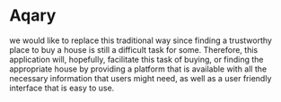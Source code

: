 # Aqary
we would like to replace this traditional way since finding a trustworthy place to buy a house is still a difficult task for some. Therefore, this application will, hopefully, facilitate this task of buying, or finding the appropriate house by providing a platform that is available with all the necessary information that users might need, as well as a user friendly interface that is easy to use.
